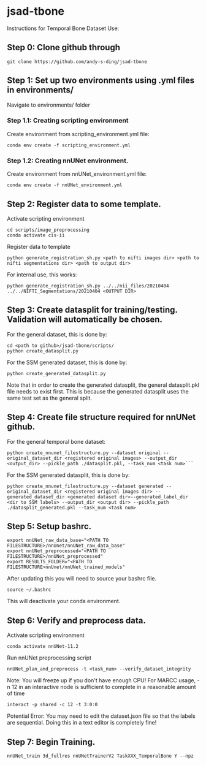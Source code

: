 # jsad-tbone

Instructions for Temporal Bone Dataset Use:

## Step 0: Clone github through
```
git clone https://github.com/andy-s-ding/jsad-tbone
```

## Step 1: Set up two environments using .yml files in environments/
Navigate to environments/ folder

### Step 1.1: Creating scripting environment
Create environment from scripting_environment.yml file:
```
conda env create -f scripting_environment.yml
```


### Step 1.2: Creating nnUNet environment.
Create environment from nnUNet_environment.yml file:
```
conda env create -f nnUNet_environment.yml
```

## Step 2: Register data to some template.
Activate scripting environment
```
cd scripts/image_preprocessing
conda activate cis-ii
```
Register data to template
```
python generate_registration_sh.py <path to nifti images dir> <path to nifti segmentations dir> <path to output dir>
```
For internal use, this works:
```
python generate_registration_sh.py ../../nii_files/20210404 ../../NIFTI_Segmentations/20210404 <OUTPUT DIR>
```

## Step 3: Create datasplit for training/testing. Validation will automatically be chosen. 

For the general dataset, this is done by:
```
cd <path to github>/jsad-tbone/scripts/
python create_datasplit.py
```
For the SSM generated dataset, this is done by:
```
python create_generated_datasplit.py
```
Note that in order to create the generated datasplit, the general datasplit.pkl file needs to exist first. This is because the generated datasplit uses the same test set as the general split.

## Step 4: Create file structure required for nnUNet github. 
For the general temporal bone dataset:
```
python create_nnunet_filestructure.py --dataset original --original_dataset_dir <registered original images> --output_dir <output_dir> --pickle_path ./datasplit.pkl, --task_num <task num>```
```
For the SSM generated datasplit, this is done by:
```
python create_nnunet_filestructure.py --dataset generated --original_dataset_dir <registered original images dir> --generated_dataset_dir <generated dataset dir>--generated_label_dir <dir to SSM labels> --output_dir <output dir> --pickle_path ./datasplit_generated.pkl --task_num <task num>
```

## Step 5: Setup bashrc.
```
export nnUNet_raw_data_base="<PATH TO FILESTRUCTURE>/nnUnet/nnUNet_raw_data_base" 
export nnUNet_preprocessed="<PATH TO FILESTRUCTURE>/nnUNet_preprocessed" 
export RESULTS_FOLDER="<PATH TO FILESTRUCTURE>nnUnet/nnUNet_trained_models"
```
After updating this you will need to source your bashrc file.
```
source ~/.bashrc
```
This will deactivate your conda environment.

## Step 6: Verify and preprocess data.
Activate scripting environment
```
conda activate nnUNet-11.2
```

Run nnUNet preprocessing script
```
nnUNet_plan_and_preprocess -t <task_num> --verify_dataset_integrity
```
Note: You will freeze up if you don't have enough CPU! For MARCC usage, -n 12 in an interactive node is sufficient to complete in a reasonable amount of time
```
interact -p shared -c 12 -t 3:0:0
```
Potential Error: You may need to edit the dataset.json file so that the labels are sequential. Doing this in a text editor is completely fine!

## Step 7: Begin Training.
```
nnUNet_train 3d_fullres nnUNetTrainerV2 TaskXXX_TemporalBone Y --npz 
```
